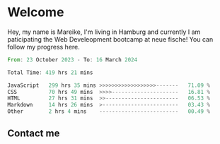 # Welcome

Hey, my name is Mareike, I'm living in Hamburg and currently I am paticipating the Web Develeopment bootcamp at neue fische!
You can follow my progress here.

<!--START_SECTION:waka-->

```rust
From: 23 October 2023 - To: 16 March 2024

Total Time: 419 hrs 21 mins

JavaScript   299 hrs 35 mins >>>>>>>>>>>>>>>>>>-------   71.09 %
CSS          70 hrs 49 mins  >>>>---------------------   16.81 %
HTML         27 hrs 31 mins  >>-----------------------   06.53 %
Markdown     14 hrs 26 mins  >------------------------   03.43 %
Other        2 hrs 4 mins    -------------------------   00.49 %
```

<!--END_SECTION:waka-->

## Contact me



